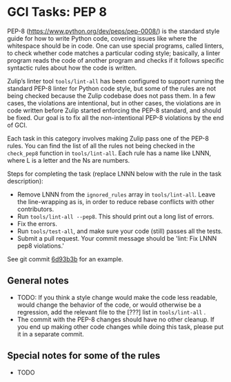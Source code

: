 # GCI Tasks: PEP 8

PEP-8 (https://www.python.org/dev/peps/pep-0008/) is the standard style
guide for how to write Python code, covering issues like where the
whitespace should be in code. One can use special programs, called linters,
to check whether code matches a particular coding style; basically, a linter
program reads the code of another program and checks if it follows specific
syntactic rules about how the code is written.

Zulip’s linter tool `tools/lint-all` has been configured to support running
the standard PEP-8 linter for Python code style, but some of the rules are
not being checked because the Zulip codebase does not pass them. In a few
cases, the violations are intentional, but in other cases, the violations
are in code written before Zulip started enforcing the PEP-8 standard, and
should be fixed. Our goal is to fix all the non-intentional PEP-8 violations
by the end of GCI.

Each task in this category involves making Zulip pass one of the PEP-8
rules. You can find the list of all the rules not being checked in the
`check_pep8` function in `tools/lint-all`. Each rule has a name like LNNN,
where L is a letter and the Ns are numbers.

Steps for completing the task (replace LNNN below with the rule in the task
description):

* Remove LNNN from the `ignored_rules` array in `tools/lint-all`. Leave the
  line-wrapping as is, in order to reduce rebase conflicts with other
  contributors.
* Run `tools/lint-all --pep8`. This should print out a long list of errors.
* Fix the errors.
* Run `tools/test-all`, and make sure your code (still) passes all the tests.
* Submit a pull request. Your commit message should be 'lint: Fix LNNN pep8
  violations.'

See git commit [6d93b3b](https://github.com/zulip/zulip/commit/6d93b3b) for an example.

## General notes

* TODO: If you think a style change would make the code less readable, would
  change the behavior of the code, or would otherwise be a regression, add
  the relevant file to the [???] list in `tools/lint-all` .
* The commit with the PEP-8 changes should have no other cleanup. If you end
  up making other code changes while doing this task, please put it in a
  separate commit.

## Special notes for some of the rules

* TODO
